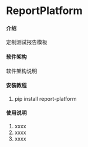 # ReportPlatform

#### 介绍
定制测试报告模板

#### 软件架构
软件架构说明


#### 安装教程

1.  pip install report-platform

#### 使用说明

1.  xxxx
2.  xxxx
3.  xxxx


